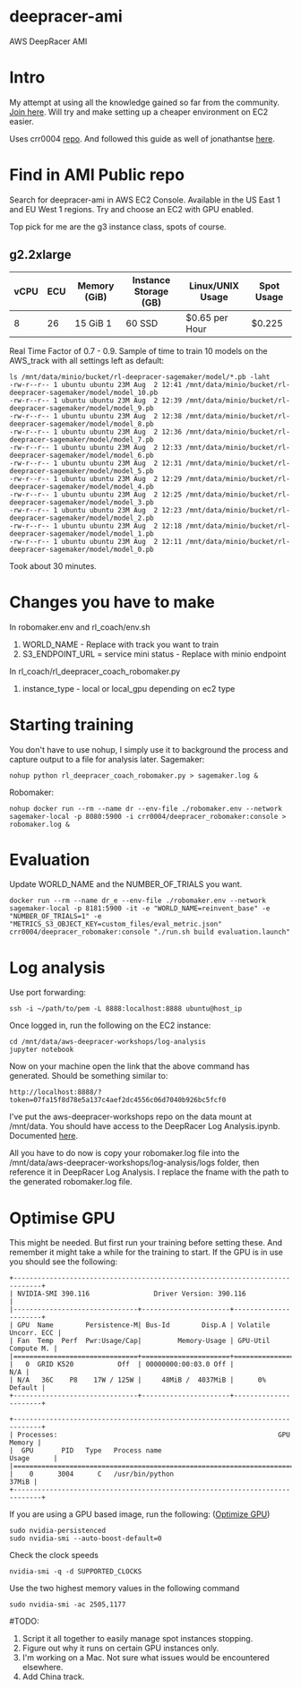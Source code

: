 # deepracer-ami
AWS DeepRacer AMI

# Intro
My attempt at using all the knowledge gained so far from the community. [Join here](https://join.slack.com/t/deepracer-community/shared_invite/enQtNjgyMTQ5MjA0OTMzLTZjN2E5N2MyMGIxYTYyNGRiNGU3NDhmNjBhMTlkZmY5ZDhmMjBmY2I1YjUzNTRkMjZjZDVlNDE1MTAyOWNiYjE). Will try and make setting up a cheaper environment on EC2 easier. 

Uses crr0004 [repo](https://github.com/crr0004/deepracer). And followed this guide as well of jonathantse [here](https://medium.com/@jonathantse/train-deepracer-model-locally-with-gpu-support-29cce0bdb0f9). 

# Find in AMI Public repo
Search for deepracer-ami in AWS EC2 Console. Available in the US East 1 and EU West 1 regions. Try and choose an EC2 with GPU enabled. 

Top pick for me are the g3 instance class, spots of course.

## g2.2xlarge
|vCPU|ECU|Memory (GiB)|Instance Storage (GB)|Linux/UNIX Usage|Spot Usage
| ---- | ---- | ---- | ---- | ---- | ---- |
|8|26|15 GiB 1|60 SSD|$0.65 per Hour|$0.225

Real Time Factor of 0.7 - 0.9.
Sample of time to train 10 models on the AWS_track with all settings left as default:

```
ls /mnt/data/minio/bucket/rl-deepracer-sagemaker/model/*.pb -laht
-rw-r--r-- 1 ubuntu ubuntu 23M Aug  2 12:41 /mnt/data/minio/bucket/rl-deepracer-sagemaker/model/model_10.pb
-rw-r--r-- 1 ubuntu ubuntu 23M Aug  2 12:39 /mnt/data/minio/bucket/rl-deepracer-sagemaker/model/model_9.pb
-rw-r--r-- 1 ubuntu ubuntu 23M Aug  2 12:38 /mnt/data/minio/bucket/rl-deepracer-sagemaker/model/model_8.pb
-rw-r--r-- 1 ubuntu ubuntu 23M Aug  2 12:36 /mnt/data/minio/bucket/rl-deepracer-sagemaker/model/model_7.pb
-rw-r--r-- 1 ubuntu ubuntu 23M Aug  2 12:33 /mnt/data/minio/bucket/rl-deepracer-sagemaker/model/model_6.pb
-rw-r--r-- 1 ubuntu ubuntu 23M Aug  2 12:31 /mnt/data/minio/bucket/rl-deepracer-sagemaker/model/model_5.pb
-rw-r--r-- 1 ubuntu ubuntu 23M Aug  2 12:29 /mnt/data/minio/bucket/rl-deepracer-sagemaker/model/model_4.pb
-rw-r--r-- 1 ubuntu ubuntu 23M Aug  2 12:25 /mnt/data/minio/bucket/rl-deepracer-sagemaker/model/model_3.pb
-rw-r--r-- 1 ubuntu ubuntu 23M Aug  2 12:23 /mnt/data/minio/bucket/rl-deepracer-sagemaker/model/model_2.pb
-rw-r--r-- 1 ubuntu ubuntu 23M Aug  2 12:18 /mnt/data/minio/bucket/rl-deepracer-sagemaker/model/model_1.pb
-rw-r--r-- 1 ubuntu ubuntu 23M Aug  2 12:11 /mnt/data/minio/bucket/rl-deepracer-sagemaker/model/model_0.pb
```

Took about 30 minutes. 

# Changes you have to make
In robomaker.env and rl_coach/env.sh
1. WORLD_NAME - Replace with track you want to train
2. S3_ENDPOINT_URL = service mini status - Replace with minio endpoint

In rl_coach/rl_deepracer_coach_robomaker.py
1. instance_type - local or local_gpu depending on ec2 type

# Starting training
You don't have to use nohup, I simply use it to background the process and capture output to a file for analysis later.
Sagemaker:
```
nohup python rl_deepracer_coach_robomaker.py > sagemaker.log &
```

Robomaker:
```
nohup docker run --rm --name dr --env-file ./robomaker.env --network sagemaker-local -p 8080:5900 -i crr0004/deepracer_robomaker:console > robomaker.log &
```

# Evaluation
Update WORLD_NAME and the NUMBER_OF_TRIALS you want.
```
docker run --rm --name dr_e --env-file ./robomaker.env --network sagemaker-local -p 8181:5900 -it -e "WORLD_NAME=reinvent_base" -e "NUMBER_OF_TRIALS=1" -e "METRICS_S3_OBJECT_KEY=custom_files/eval_metric.json" crr0004/deepracer_robomaker:console "./run.sh build evaluation.launch"
```

# Log analysis
Use port forwarding:
```
ssh -i ~/path/to/pem -L 8888:localhost:8888 ubuntu@host_ip
```

Once logged in, run the following on the EC2 instance:
```
cd /mnt/data/aws-deepracer-workshops/log-analysis
jupyter notebook
```

Now on your machine open the link that the above command has generated. Should be something similar to:
```
http://localhost:8888/?token=07fa15f8d78e5a137c4aef2dc4556c06d7040b926bc5fcf0
```

I've put the aws-deepracer-workshops repo on the data mount at /mnt/data. You should have access to the DeepRacer Log Analysis.ipynb. Documented [here](https://codelikeamother.uk/using-jupyter-notebook-for-analysing-deepracer-s-logs).

All you have to do now is copy your robomaker.log file into the /mnt/data/aws-deepracer-workshops/log-analysis/logs folder, then reference it in DeepRacer Log Analysis. I replace the fname with the path to the generated robomaker.log file.

# Optimise GPU 
This might be needed. But first run your training before setting these. And remember it might take a while for the training to start. If the GPU is in use you should see the following:
```
+-----------------------------------------------------------------------------+
| NVIDIA-SMI 390.116                Driver Version: 390.116                   |
|-------------------------------+----------------------+----------------------+
| GPU  Name        Persistence-M| Bus-Id        Disp.A | Volatile Uncorr. ECC |
| Fan  Temp  Perf  Pwr:Usage/Cap|         Memory-Usage | GPU-Util  Compute M. |
|===============================+======================+======================|
|   0  GRID K520           Off  | 00000000:00:03.0 Off |                  N/A |
| N/A   36C    P8    17W / 125W |     48MiB /  4037MiB |      0%      Default |
+-------------------------------+----------------------+----------------------+
                                                                               
+-----------------------------------------------------------------------------+
| Processes:                                                       GPU Memory |
|  GPU       PID   Type   Process name                             Usage      |
|=============================================================================|
|    0      3004      C   /usr/bin/python                               37MiB |
+-----------------------------------------------------------------------------+
```

If you are using a GPU based image, run the following: ([Optimize GPU](https://docs.aws.amazon.com/AWSEC2/latest/UserGuide/optimize_gpu.html))
```
sudo nvidia-persistenced
sudo nvidia-smi --auto-boost-default=0
```

Check the clock speeds
```
nvidia-smi -q -d SUPPORTED_CLOCKS
```
Use the two highest memory values in the following command
```
sudo nvidia-smi -ac 2505,1177
```

#TODO: 
1. Script it all together to easily manage spot instances stopping.
2. Figure out why it runs on certain GPU instances only.
3. I'm working on a Mac. Not sure what issues would be encountered elsewhere. 
4. Add China track.

